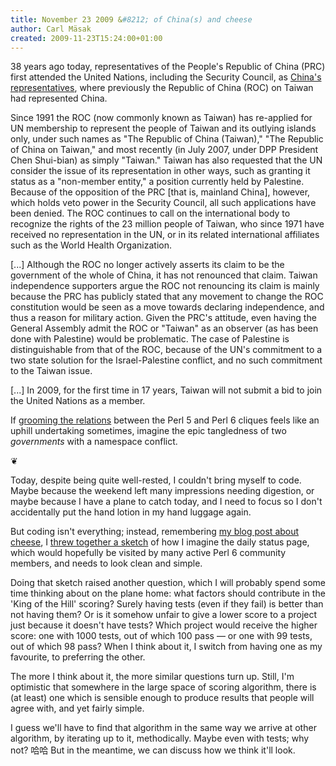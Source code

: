 ```yaml
---
title: November 23 2009 &#8212; of China(s) and cheese
author: Carl Mäsak
created: 2009-11-23T15:24:00+01:00
---
```

38 years ago today, representatives of the People's Republic of China (PRC) first attended the United Nations, including the Security Council, as [China's representatives](http://en.wikipedia.org/wiki/China_and_the_United_Nations), where previously the Republic of China (ROC) on Taiwan had represented China.

<div class='quote'><p>Since 1991 the ROC (now commonly known as Taiwan) has re-applied for UN membership to represent the people of Taiwan and its outlying islands only, under such names as "The Republic of China (Taiwan)," "The Republic of China on Taiwan," and most recently (in July 2007, under DPP President Chen Shui-bian) as simply "Taiwan." Taiwan has also requested that the UN consider the issue of its representation in other ways, such as granting it status as a "non-member entity," a position currently held by Palestine. Because of the opposition of the PRC [that is, mainland China], however, which holds veto power in the Security Council, all such applications have been denied. The ROC continues to call on the international body to recognize the rights of the 23 million people of Taiwan, who since 1971 have received no representation in the UN, or in its related international affiliates such as the World Health Organization.</p><p>[...] Although the ROC no longer actively asserts its claim to be the government of the whole of China, it has not renounced that claim. Taiwan independence supporters argue the ROC not renouncing its claim is mainly because the PRC has publicly stated that any movement to change the ROC constitution would be seen as a move towards declaring independence, and thus a reason for military action. Given the PRC's attitude, even having the General Assembly admit the ROC or "Taiwan" as an observer (as has been done with Palestine) would be problematic. The case of Palestine is distinguishable from that of the ROC, because of the UN's commitment to a two state solution for the Israel-Palestine conflict, and no such commitment to the Taiwan issue.</p><p>[...] In 2009, for the first time in 17 years, Taiwan will not submit a bid to join the United Nations as a member.</p></div>

If [grooming the relations](http://strangelyconsistent.org/blog/how-perl-6-could-kill-us-all) between the Perl 5 and Perl 6 cliques feels like an uphill undertaking sometimes, imagine the epic tangledness of two *governments* with a namespace conflict.

<p class='separator'>&#10086;</p>

Today, despite being quite well-rested, I couldn't bring myself to code. Maybe because the weekend left many impressions needing digestion, or maybe because I have a plane to catch today, and I need to focus so I don't accidentally put the hand lotion in my hand luggage again.

But coding isn't everything; instead, remembering [my blog post about cheese](http://strangelyconsistent.org/blog/cheese-speleology), I [threw together a sketch](http://github.com/masak/emmentaler/blob/master/status-page-sketch) of how I imagine the daily status page, which would hopefully be visited by many active Perl 6 community members, and needs to look clean and simple.

Doing that sketch raised another question, which I will probably spend some time thinking about on the plane home: what factors should contribute in the 'King of the Hill' scoring? Surely having tests (even if they fail) is better than not having them? Or is it somehow unfair to give a lower score to a project just because it doesn't have tests? Which project would receive the higher score: one with 1000 tests, out of which 100 pass — or one with 99 tests, out of which 98 pass? When I think about it, I switch from having one as my favourite, to preferring the other.

The more I think about it, the more similar questions turn up. Still, I'm optimistic that somewhere in the large space of scoring algorithm, there is (at least) one which is sensible enough to produce results that people will agree with, and yet fairly simple.

I guess we'll have to find that algorithm in the same way we arrive at other algorithm, by iterating up to it, methodically. Maybe even with tests; why not? 哈哈 But in the meantime, we can discuss how we think it'll look.


